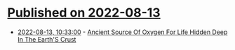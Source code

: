# [Published on 2022-08-13](index.md)

* [2022-08-13, 10:33:00](https://soylentnews.org/article.pl?sid=22/08/12/0012205&from=rss) - [Ancient Source Of Oxygen For Life Hidden Deep In The Earth'S Crust](https://soylentnews.org/article.pl?sid=22/08/12/0012205&from=rss)
